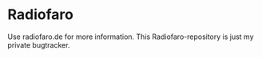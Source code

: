 # Radiofaro
Use radiofaro.de for more information.
This Radiofaro-repository is just my private bugtracker. 
